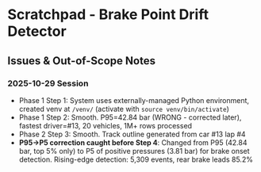 # Scratchpad - Brake Point Drift Detector

## Issues & Out-of-Scope Notes

### 2025-10-29 Session
- Phase 1 Step 1: System uses externally-managed Python environment, created venv at `/venv/` (activate with `source venv/bin/activate`)
- Phase 1 Step 2: Smooth. P95=42.84 bar (WRONG - corrected later), fastest driver=#13, 20 vehicles, 1M+ rows processed
- Phase 2 Step 3: Smooth. Track outline generated from car #13 lap #4
- **P95→P5 correction caught before Step 4**: Changed from P95 (42.84 bar, top 5% only) to P5 of positive pressures (3.81 bar) for brake onset detection. Rising-edge detection: 5,309 events, rear brake leads 85.2%
